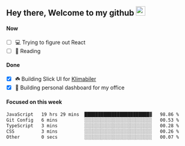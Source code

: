 ## Hey there, Welcome to my github <img src="https://media.giphy.com/media/hvRJCLFzcasrR4ia7z/giphy.gif" width="25px">

#### Now
- [ ] 💻 Trying to figure out React
- [ ] 📕 Reading

#### Done
- [x] ☘️ Building Slick UI for [Klimabiler](https://klimabiler.dk)
- [x] 🚀 Building personal dashboard for my office
 
 #### Focused on this week
<!--START_SECTION:waka-->

```txt
JavaScript   19 hrs 29 mins  ████████████████████████▓   98.86 %
Git Config   6 mins          ░░░░░░░░░░░░░░░░░░░░░░░░░   00.53 %
TypeScript   3 mins          ░░░░░░░░░░░░░░░░░░░░░░░░░   00.28 %
CSS          3 mins          ░░░░░░░░░░░░░░░░░░░░░░░░░   00.26 %
Other        0 secs          ░░░░░░░░░░░░░░░░░░░░░░░░░   00.07 %
```

<!--END_SECTION:waka-->

